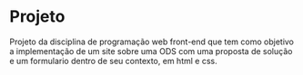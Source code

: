 # Projeto

Projeto da disciplina de programação web front-end que tem como objetivo a implementação de um site sobre uma ODS com uma proposta 
de solução e um formulario dentro de seu contexto, em html e css.
